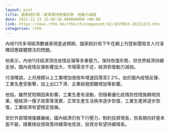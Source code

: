 ```yaml
---
layout: post
title: 國家統計局：經濟保持恢復形勢　但動力減弱
date: 2022-12-15 15:09:36.000000000 +08:00
link: https://news.rthk.hk/rthk/ch/component/k2/1679953-20221215.htm
categories: rthk
---
```


內地11月多項經濟數據表現差過預期，國家統計局下午在網上刊登新聞發言人付凌暉回應媒體關注的問題。

他表示，內地11月經濟頂住疫情反彈等多重壓力，保持恢復形勢，但世界經濟持續走弱，國內疫情反彈影響加大，市場需求不足，經濟恢復動力減弱。

付凌暉說，上月規模以上工業增加值按年增速回落至2.2%，由於國內疫情反彈、工業生產受衝擊，加上出口下滑、企業經營困難增加等影響。

他指，雖然受短期因素影響，工業生產有波動，但隨著優化疫情防控措施顯現效果，穩經濟一攬子政策等落實，正常生產生活秩序逐步恢復，工業生產將逐步恢復，工業經濟有望穩定發展。

至於外部環境複雜嚴峻，國內經濟仍有下行壓力，制約投資增長，但長期向好基本面不變，隨著穩投資政策持續落地見效，投資亦有望持續增長。

